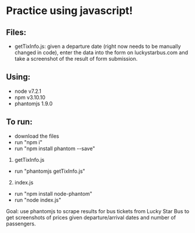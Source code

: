 # Practice using javascript!

## Files:
- getTixInfo.js: given a departure date (right now needs to be manually changed in code), enter the data into the form on luckystarbus.com and take a screenshot of the result of form submission.

## Using:
- node v7.2.1
- npm v3.10.10
- phantomjs 1.9.0

## To run: 
- download the files
- run "npm i"
- run "npm install phantom --save"

1) getTixInfo.js
- run "phantomjs getTixInfo.js"

2) index.js
- run "npm install node-phantom"
- run "node index.js"


Goal: use phantomjs to scrape results for bus tickets from Lucky Star Bus to get screenshots of prices given departure/arrival dates and number of passengers.

